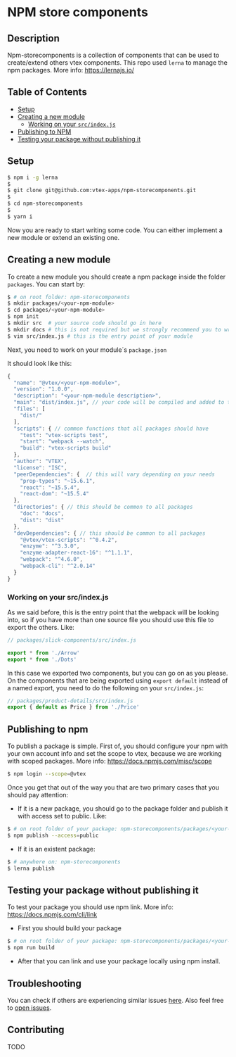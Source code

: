 # NPM store components

## Description

Npm-storecomponents is a collection of components that can be used to create/extend others vtex components. This repo used `lerna` to manage the npm packages. More info: https://lernajs.io/

## Table of Contents

* [Setup](#setup)
* [Creating a new module](#creating-a-new-module)
  * [Working on your `src/index.js`](#working-on-your-srcindexjs)
* [Publishing to NPM](#publishing-to-npm)
* [Testing your package without publishing it](#testing-your-package-without-publishing-it)

## Setup

```sh
$ npm i -g lerna
$
$ git clone git@github.com:vtex-apps/npm-storecomponents.git
$
$ cd npm-storecomponents
$
$ yarn i
```

Now you are ready to start writing some code. You can either implement a new module or extend an existing one.

## Creating a new module

To create a new module you should create a npm package inside the folder `packages`. You can start by:

```sh
$ # on root folder: npm-storecomponents
$ mkdir packages/<your-npm-module>
$ cd packages/<your-npm-module>
$ npm init
$ mkdir src  # your source code should go in here
$ mkdir docs # this is not required but we strongly recommend you to write your own docs.
$ vim src/index.js # this is the entry point of your module
```

Next, you need to work on your module´s `package.json`

It should look like this:

```javascript
{
  "name": "@vtex/<your-npm-module>",
  "version": "1.0.0",
  "description": "<your-npm-module description>",
  "main": "dist/index.js", // your code will be compiled and added to this file.
  "files": [
    "dist/"
  ],
  "scripts": { // common functions that all packages should have
    "test": "vtex-scripts test",
    "start": "webpack --watch",
    "build": "vtex-scripts build"
  },
  "author": "VTEX",
  "license": "ISC",
  "peerDependencies": {  // this will vary depending on your needs
    "prop-types": "~15.6.1",
    "react": "~15.5.4",
    "react-dom": "~15.5.4"
  },
  "directories": { // this should be common to all packages
    "doc": "docs",
    "dist": "dist"
  },
  "devDependencies": { // this should be common to all packages
    "@vtex/vtex-scripts": "^0.4.2",
    "enzyme": "^3.3.0",
    "enzyme-adapter-react-16": "^1.1.1",
    "webpack": "^4.6.0",
    "webpack-cli": "^2.0.14"
  }
}
```

### Working on your src/index.js

As we said before, this is the entry point that the webpack will be looking into, so if you have more than one source file you should use this file to export the others. Like:

```javascript
// packages/slick-components/src/index.js

export * from './Arrow'
export * from './Dots'
```

In this case we exported two components, but you can go on as you please. On the components that are being exported using `export default` instead of a named export, you need to do the following on your `src/index.js`:

```javascript
// packages/product-details/src/index.js
export { default as Price } from './Price'
```

## Publishing to npm

To publish a package is simple. First of, you should configure your npm with your own account info and set the scope to vtex, because we are working with scoped packages. More info: https://docs.npmjs.com/misc/scope

```sh
$ npm login --scope=@vtex
```

Once you get that out of the way you that are two primary cases that you should pay attention:

* If it is a new package, you should go to the package folder and publish it with access set to public. Like:

```sh
$ # on root folder of your package: npm-storecomponents/packages/<your-npm-module>
$ npm publish --access=public
```

* If it is an existent package:

```sh
$ # anywhere on: npm-storecomponents
$ lerna publish
```

## Testing your package without publishing it

To test your package you should use npm link. More info: https://docs.npmjs.com/cli/link

* First you should build your package

```sh
$ # on root folder of your package: npm-storecomponents/packages/<your-npm-module>
$ npm run build
```

* After that you can link and use your package locally using npm install.

## Troubleshooting

You can check if others are experiencing similar issues [here](https://github.com/vtex-apps/npm-storecomponents/issues). Also feel free to [open issues](https://github.com/vtex-apps/npm-storecomponents/issues/new).

## Contributing

TODO
